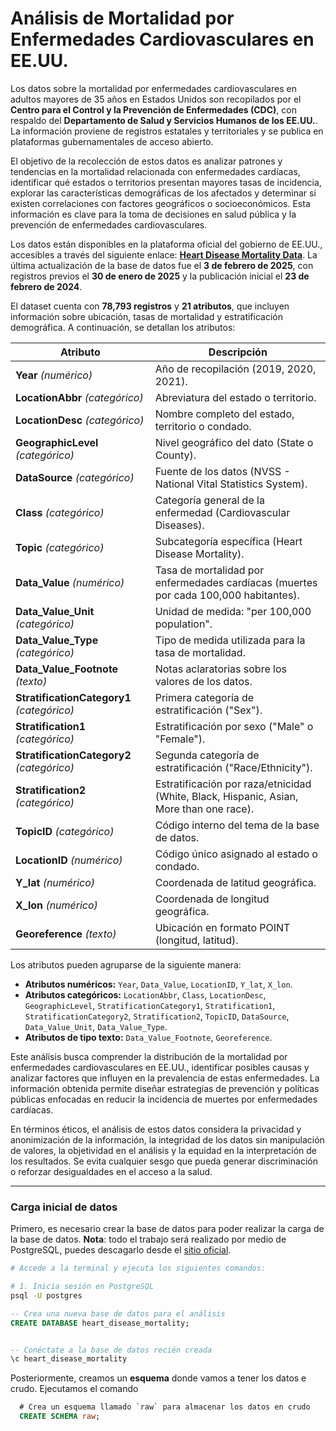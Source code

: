 # Análisis de Mortalidad por Enfermedades Cardiovasculares en EE.UU.

Los datos sobre la mortalidad por enfermedades cardiovasculares en adultos mayores de 35 años en Estados Unidos son recopilados por el **Centro para el Control y la Prevención de Enfermedades (CDC)**, con respaldo del **Departamento de Salud y Servicios Humanos de los EE.UU.**. La información proviene de registros estatales y territoriales y se publica en plataformas gubernamentales de acceso abierto.

El objetivo de la recolección de estos datos es analizar patrones y tendencias en la mortalidad relacionada con enfermedades cardíacas, identificar qué estados o territorios presentan mayores tasas de incidencia, explorar las características demográficas de los afectados y determinar si existen correlaciones con factores geográficos o socioeconómicos. Esta información es clave para la toma de decisiones en salud pública y la prevención de enfermedades cardiovasculares.

Los datos están disponibles en la plataforma oficial del gobierno de EE.UU., accesibles a través del siguiente enlace: **[Heart Disease Mortality Data](https://catalog.data.gov/dataset/heart-disease-mortality-data-among-us-adults-35-by-state-territory-and-county-2019-2021)**. La última actualización de la base de datos fue el **3 de febrero de 2025**, con registros previos el **30 de enero de 2025** y la publicación inicial el **23 de febrero de 2024**.

El dataset cuenta con **78,793 registros** y **21 atributos**, que incluyen información sobre ubicación, tasas de mortalidad y estratificación demográfica. A continuación, se detallan los atributos:

| Atributo                                   | Descripción                                                                             |
| ------------------------------------------ | --------------------------------------------------------------------------------------- |
| **Year** _(numérico)_                      | Año de recopilación (2019, 2020, 2021).                                                 |
| **LocationAbbr** _(categórico)_            | Abreviatura del estado o territorio.                                                    |
| **LocationDesc** _(categórico)_            | Nombre completo del estado, territorio o condado.                                       |
| **GeographicLevel** _(categórico)_         | Nivel geográfico del dato (State o County).                                             |
| **DataSource** _(categórico)_              | Fuente de los datos (NVSS - National Vital Statistics System).                          |
| **Class** _(categórico)_                   | Categoría general de la enfermedad (Cardiovascular Diseases).                           |
| **Topic** _(categórico)_                   | Subcategoría específica (Heart Disease Mortality).                                      |
| **Data_Value** _(numérico)_                | Tasa de mortalidad por enfermedades cardíacas (muertes por cada 100,000 habitantes).    |
| **Data_Value_Unit** _(categórico)_         | Unidad de medida: "per 100,000 population".                                             |
| **Data_Value_Type** _(categórico)_         | Tipo de medida utilizada para la tasa de mortalidad.                                    |
| **Data_Value_Footnote** _(texto)_          | Notas aclaratorias sobre los valores de los datos.                                      |
| **StratificationCategory1** _(categórico)_ | Primera categoría de estratificación ("Sex").                                           |
| **Stratification1** _(categórico)_         | Estratificación por sexo ("Male" o "Female").                                           |
| **StratificationCategory2** _(categórico)_ | Segunda categoría de estratificación ("Race/Ethnicity").                                |
| **Stratification2** _(categórico)_         | Estratificación por raza/etnicidad (White, Black, Hispanic, Asian, More than one race). |
| **TopicID** _(categórico)_                 | Código interno del tema de la base de datos.                                            |
| **LocationID** _(numérico)_                | Código único asignado al estado o condado.                                              |
| **Y_lat** _(numérico)_                     | Coordenada de latitud geográfica.                                                       |
| **X_lon** _(numérico)_                     | Coordenada de longitud geográfica.                                                      |
| **Georeference** _(texto)_                 | Ubicación en formato POINT (longitud, latitud).                                         |

Los atributos pueden agruparse de la siguiente manera:

- **Atributos numéricos:** `Year`, `Data_Value`, `LocationID`, `Y_lat`, `X_lon`.
- **Atributos categóricos:** `LocationAbbr`, `Class`, `LocationDesc`, `GeographicLevel`, `StratificationCategory1`, `Stratification1`, `StratificationCategory2`, `Stratification2`, `TopicID`, `DataSource`, `Data_Value_Unit`, `Data_Value_Type`.
- **Atributos de tipo texto:** `Data_Value_Footnote`, `Georeference`.

Este análisis busca comprender la distribución de la mortalidad por enfermedades cardiovasculares en EE.UU., identificar posibles causas y analizar factores que influyen en la prevalencia de estas enfermedades. La información obtenida permite diseñar estrategias de prevención y políticas públicas enfocadas en reducir la incidencia de muertes por enfermedades cardíacas.

En términos éticos, el análisis de estos datos considera la privacidad y anonimización de la información, la integridad de los datos sin manipulación de valores, la objetividad en el análisis y la equidad en la interpretación de los resultados. Se evita cualquier sesgo que pueda generar discriminación o reforzar desigualdades en el acceso a la salud.

---

### Carga inicial de datos

Primero, es necesario crear la base de datos para poder realizar la carga de la base de datos.
**Nota**: todo el trabajo será realizado por medio de PostgreSQL, puedes descagarlo desde el [sitio oficial](https://www.postgresql.org/download/).

```bash
# Accede a la terminal y ejecuta los siguientes comandos:

# 1. Inicia sesión en PostgreSQL
psql -U postgres
```

```SQL
-- Crea una nueva base de datos para el análisis
CREATE DATABASE heart_disease_mortality;


-- Conéctate a la base de datos recién creada
\c heart_disease_mortality

```

Posteriormente, creamos un **esquema** donde vamos a tener los datos e crudo. Ejecutamos el comando

```SQL
  # Crea un esquema llamado `raw` para almacenar los datos en crudo
  CREATE SCHEMA raw;
```
